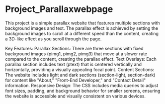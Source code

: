 # Project_Parallaxwebpage
This project is a simple parallax website that features multiple sections with background images and text. The parallax effect is achieved by setting the background images to scroll at a different speed than the content, creating a 3D-like effect as you scroll through the page.

Key Features:
Parallax Sections: There are three sections with fixed background images (pimg1, pimg2, pimg3) that move at a slower rate compared to the content, creating the parallax effect.
Text Overlays: Each parallax section includes text (ptext) that is centered vertically and horizontally, providing a visually appealing focal point.
Content Sections: The website includes light and dark sections (section-light, section-dark) for content like "About," "Front-End Developer," and "Contact Detail" information.
Responsive Design: The CSS includes media queries to adjust font sizes, padding, and background behavior for smaller screens, ensuring the website is accessible and visually consistent on various devices.
